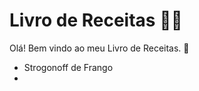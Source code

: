 # Livro de Receitas :man_cook:



Olá! Bem vindo ao meu Livro de Receitas. :book:

- Strogonoff de Frango
- 